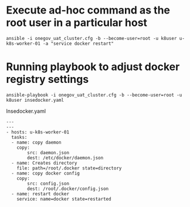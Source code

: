 # Execute ad-hoc command as the root user in a particular host

```
ansible -i onegov_uat_cluster.cfg -b --become-user=root -u k8user u-k8s-worker-01 -a "service docker restart"
```

# Running playbook to adjust docker registry settings
```
ansible-playbook -i onegov_uat_cluster.cfg -b --become-user=root -u k8user insedocker.yaml
```

Insedocker.yaml
```
---
---
- hosts: u-k8s-worker-01
  tasks:
  - name: copy daemon
    copy:
        src: daemon.json
        dest: /etc/docker/daemon.json
  - name: Creates directory
    file: path=/root/.docker state=directory
  - name: copy docker config
    copy:
        src: config.json
        dest: /root/.docker/config.json
  - name: restart docker
    service: name=docker state=restarted


```
